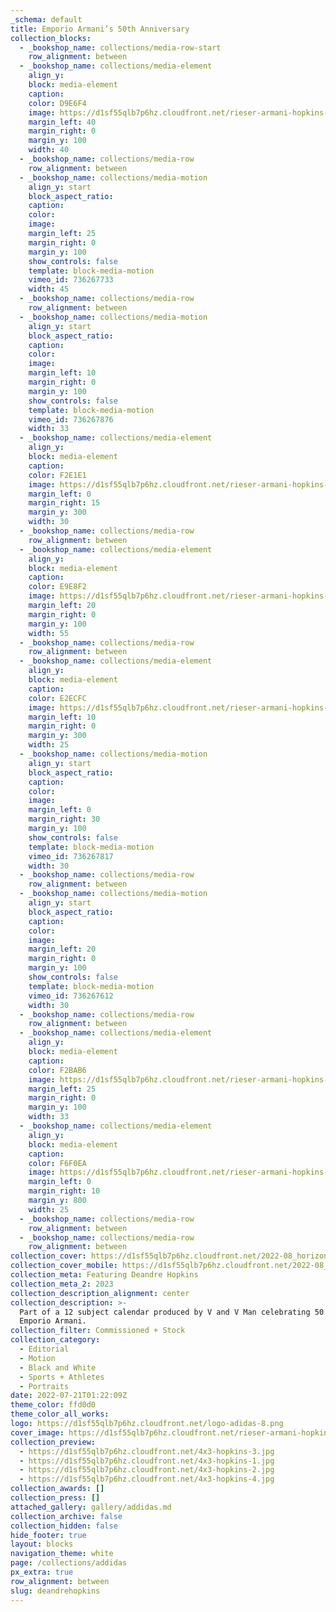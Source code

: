 ```yaml
---
_schema: default
title: Emporio Armani’s 50th Anniversary 
collection_blocks:
  - _bookshop_name: collections/media-row-start
    row_alignment: between
  - _bookshop_name: collections/media-element
    align_y: 
    block: media-element
    caption: 
    color: D9E6F4
    image: https://d1sf55qlb7p6hz.cloudfront.net/rieser-armani-hopkins-9.jpg
    margin_left: 40
    margin_right: 0
    margin_y: 100
    width: 40
  - _bookshop_name: collections/media-row
    row_alignment: between
  - _bookshop_name: collections/media-motion
    align_y: start
    block_aspect_ratio: 
    caption: 
    color: 
    image: 
    margin_left: 25
    margin_right: 0
    margin_y: 100
    show_controls: false
    template: block-media-motion
    vimeo_id: 736267733
    width: 45
  - _bookshop_name: collections/media-row
    row_alignment: between
  - _bookshop_name: collections/media-motion
    align_y: start
    block_aspect_ratio: 
    caption: 
    color: 
    image: 
    margin_left: 10
    margin_right: 0
    margin_y: 100
    show_controls: false
    template: block-media-motion
    vimeo_id: 736267876
    width: 33
  - _bookshop_name: collections/media-element
    align_y: 
    block: media-element
    caption: 
    color: F2E1E1
    image: https://d1sf55qlb7p6hz.cloudfront.net/rieser-armani-hopkins-4.jpg
    margin_left: 0
    margin_right: 15
    margin_y: 300
    width: 30
  - _bookshop_name: collections/media-row
    row_alignment: between
  - _bookshop_name: collections/media-element
    align_y: 
    block: media-element
    caption: 
    color: E9E8F2
    image: https://d1sf55qlb7p6hz.cloudfront.net/rieser-armani-hopkins-7.jpg
    margin_left: 20
    margin_right: 0
    margin_y: 100
    width: 55
  - _bookshop_name: collections/media-row
    row_alignment: between
  - _bookshop_name: collections/media-element
    align_y: 
    block: media-element
    caption: 
    color: E2ECFC
    image: https://d1sf55qlb7p6hz.cloudfront.net/rieser-armani-hopkins-6.jpg
    margin_left: 10
    margin_right: 0
    margin_y: 300
    width: 25
  - _bookshop_name: collections/media-motion
    align_y: start
    block_aspect_ratio: 
    caption: 
    color: 
    image: 
    margin_left: 0
    margin_right: 30
    margin_y: 100
    show_controls: false
    template: block-media-motion
    vimeo_id: 736267817
    width: 30
  - _bookshop_name: collections/media-row
    row_alignment: between
  - _bookshop_name: collections/media-motion
    align_y: start
    block_aspect_ratio: 
    caption: 
    color: 
    image: 
    margin_left: 20
    margin_right: 0
    margin_y: 100
    show_controls: false
    template: block-media-motion
    vimeo_id: 736267612
    width: 30
  - _bookshop_name: collections/media-row
    row_alignment: between
  - _bookshop_name: collections/media-element
    align_y: 
    block: media-element
    caption: 
    color: F2BAB6
    image: https://d1sf55qlb7p6hz.cloudfront.net/rieser-armani-hopkins-5.jpg
    margin_left: 25
    margin_right: 0
    margin_y: 100
    width: 33
  - _bookshop_name: collections/media-element
    align_y: 
    block: media-element
    caption: 
    color: F6F0EA
    image: https://d1sf55qlb7p6hz.cloudfront.net/rieser-armani-hopkins-1.jpg
    margin_left: 0
    margin_right: 10
    margin_y: 800
    width: 25
  - _bookshop_name: collections/media-row
    row_alignment: between
  - _bookshop_name: collections/media-row
    row_alignment: between
collection_cover: https://d1sf55qlb7p6hz.cloudfront.net/2022-08_horizontal-covers-6.jpg
collection_cover_mobile: https://d1sf55qlb7p6hz.cloudfront.net/2022-08_vertical-covers-13.jpg
collection_meta: Featuring Deandre Hopkins 
collection_meta_2: 2023
collection_description_alignment: center
collection_description: >-
  Part of a 12 subject calendar produced by V and V Man celebrating 50 years of
  Emporio Armani.
collection_filter: Commissioned + Stock
collection_category:
  - Editorial
  - Motion
  - Black and White
  - Sports + Athletes
  - Portraits
date: 2022-07-21T01:22:09Z
theme_color: ffd0d0
theme_color_all_works:
logo: https://d1sf55qlb7p6hz.cloudfront.net/logo-adidas-8.png
cover_image: https://d1sf55qlb7p6hz.cloudfront.net/rieser-armani-hopkins-7.jpg
collection_preview:
  - https://d1sf55qlb7p6hz.cloudfront.net/4x3-hopkins-3.jpg
  - https://d1sf55qlb7p6hz.cloudfront.net/4x3-hopkins-1.jpg
  - https://d1sf55qlb7p6hz.cloudfront.net/4x3-hopkins-2.jpg
  - https://d1sf55qlb7p6hz.cloudfront.net/4x3-hopkins-4.jpg
collection_awards: []
collection_press: []
attached_gallery: gallery/addidas.md
collection_archive: false
collection_hidden: false
hide_footer: true
layout: blocks
navigation_theme: white
page: /collections/addidas
px_extra: true
row_alignment: between
slug: deandrehopkins
---
```

